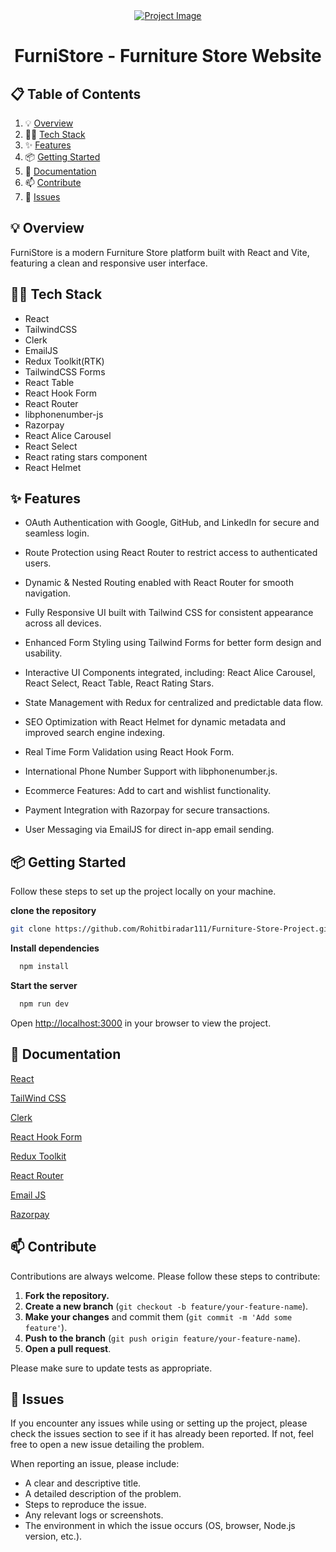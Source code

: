 <div align="center">
  <div>
    <a href="https://furnistorewebsite.netlify.app/" target="_blank">
      <img src="https://github.com/user-attachments/assets/e1ef10fb-2674-4af9-8f62-865bfae60d2c" alt="Project Image">
    </a>
  </div>
  <h1 align="center">FurniStore - Furniture Store Website</h1>
</div>

## 📋 <a name="table">Table of Contents</a>

1. 💡 [Overview](#overview)
2. 👩‍💻 [Tech Stack](#tech-stack)
3. ✨ [Features](#features)
4. 📦 [Getting Started](#getting-started)
5. 📖 [Documentation](#documentation)
6. 📫 [Contribute](#contribute)
7. 🐛 [Issues](#issues)

## <a name="overview">💡 Overview</a>

FurniStore is a modern Furniture Store platform built with React and Vite, featuring a clean and responsive user interface.

## <a name="tech-stack">👩‍💻 Tech Stack</a>

- React
- TailwindCSS
- Clerk
- EmailJS
- Redux Toolkit(RTK)
- TailwindCSS Forms
- React Table
- React Hook Form
- React Router
- libphonenumber-js
- Razorpay
- React Alice Carousel
- React Select
- React rating stars component
- React Helmet

## <a name="features">✨ Features</a>

- OAuth Authentication with Google, GitHub, and LinkedIn for secure and seamless login.

- Route Protection using React Router to restrict access to authenticated users.

- Dynamic & Nested Routing enabled with React Router for smooth navigation.

- Fully Responsive UI built with Tailwind CSS for consistent appearance across all devices.

- Enhanced Form Styling using Tailwind Forms for better form design and usability.

- Interactive UI Components integrated, including: React Alice Carousel, React Select, React Table, React Rating Stars.

- State Management with Redux for centralized and predictable data flow.

- SEO Optimization with React Helmet for dynamic metadata and improved search engine indexing.

- Real Time Form Validation using React Hook Form.

- International Phone Number Support with libphonenumber.js.

- Ecommerce Features: Add to cart and wishlist functionality.

- Payment Integration with Razorpay for secure transactions.

- User Messaging via EmailJS for direct in-app email sending.

## <a name="getting-started">📦 Getting Started</a>

Follow these steps to set up the project locally on your machine.

**clone the repository**

```bash
git clone https://github.com/Rohitbiradar111/Furniture-Store-Project.git
```

**Install dependencies**

```bash
  npm install
```

**Start the server**

```bash
  npm run dev
```

Open [http://localhost:3000](http://localhost:3000) in your browser to view the project.

## <a name="documentation">📖 Documentation</a>

[React](https://react.dev/)

[TailWind CSS](https://tailwindcss.com/)

[Clerk](https://clerk.com/)

[React Hook Form](https://react-hook-form.com/)

[Redux Toolkit](https://redux-toolkit.js.org/)

[React Router](https://reactrouter.com/)

[Email JS](https://www.emailjs.com/)

[Razorpay](https://razorpay.com/)

## <a name="contribute">📫 Contribute</a>

Contributions are always welcome. Please follow these steps to contribute:

1. **Fork the repository.**
2. **Create a new branch** (`git checkout -b feature/your-feature-name`).
3. **Make your changes** and commit them (`git commit -m 'Add some feature'`).
4. **Push to the branch** (`git push origin feature/your-feature-name`).
5. **Open a pull request**.

Please make sure to update tests as appropriate.

## <a name="issues">🐛 Issues</a>

If you encounter any issues while using or setting up the project, please check the issues section to see if it has already been reported. If not, feel free to open a new issue detailing the problem.

When reporting an issue, please include:

- A clear and descriptive title.
- A detailed description of the problem.
- Steps to reproduce the issue.
- Any relevant logs or screenshots.
- The environment in which the issue occurs (OS, browser, Node.js version, etc.).
